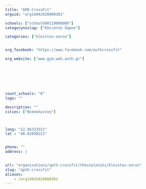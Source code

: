 ```yaml
---
title: "ΑΠΘ CrossFit"
orguid: "org14042020000301"

schools: ["school090119000000"]
categorynoslug: ["Κλειστού Χώρου"]

categories: ["kleistou-xorou"]


org_facebook: "https://www.facebook.com/authcrossfit"

org_website: ["www.gym.web.auth.gr"]







count_schools: "0"
logo: ""

description: ""
cities: ["Θεσσαλονίκη"]



long: "22.96333551"
lat : "40.62698221"


phone: ""
address: |
    

url: "organisations/apth-crossfit/thessaloniki/kleistou-xorou"
slug: "apth-crossfit"
aliases:
    - /org14042020000301
---
```



